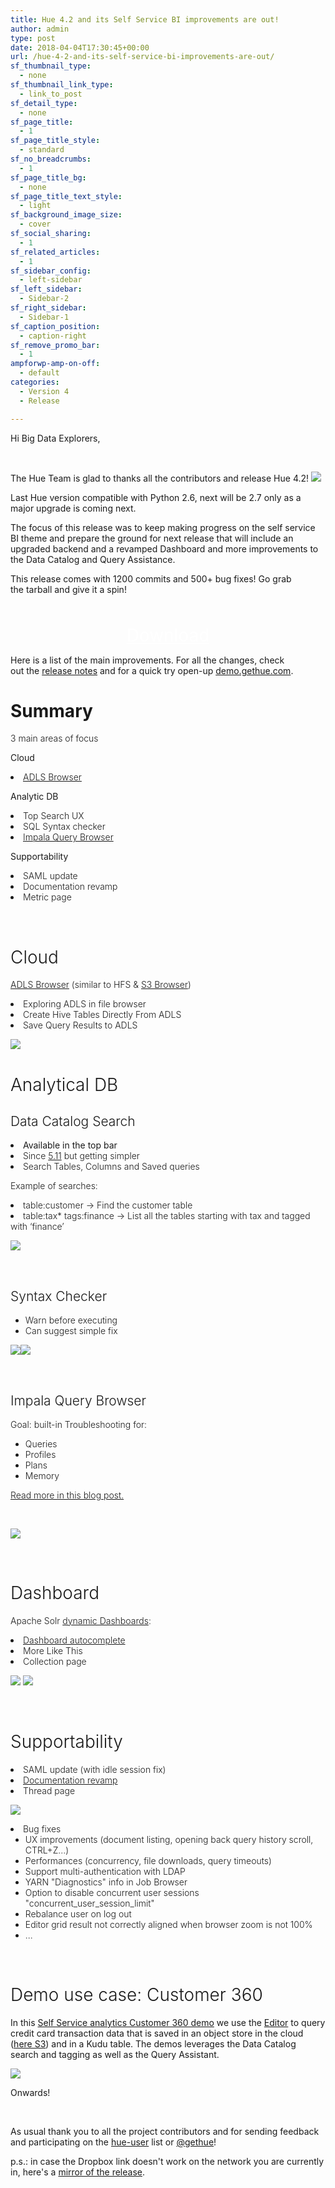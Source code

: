 ```yaml
---
title: Hue 4.2 and its Self Service BI improvements are out!
author: admin
type: post
date: 2018-04-04T17:30:45+00:00
url: /hue-4-2-and-its-self-service-bi-improvements-are-out/
sf_thumbnail_type:
  - none
sf_thumbnail_link_type:
  - link_to_post
sf_detail_type:
  - none
sf_page_title:
  - 1
sf_page_title_style:
  - standard
sf_no_breadcrumbs:
  - 1
sf_page_title_bg:
  - none
sf_page_title_text_style:
  - light
sf_background_image_size:
  - cover
sf_social_sharing:
  - 1
sf_related_articles:
  - 1
sf_sidebar_config:
  - left-sidebar
sf_left_sidebar:
  - Sidebar-2
sf_right_sidebar:
  - Sidebar-1
sf_caption_position:
  - caption-right
sf_remove_promo_bar:
  - 1
ampforwp-amp-on-off:
  - default
categories:
  - Version 4
  - Release

---
```

Hi Big Data Explorers,

&nbsp;

The Hue Team is glad to thanks all the contributors and release Hue 4.2! [<img src="https://cdn.gethue.com/uploads/2015/08/hue-logo-copy.png" />][1]

Last Hue version compatible with Python 2.6, next will be 2.7 only as a major upgrade is coming next.

The focus of this release was to keep making progress on the self service BI theme and prepare the ground for next release that will include an upgraded backend and a revamped Dashboard and more improvements to the Data Catalog and Query Assistance.

This release comes with 1200 commits and 500+ bug fixes! Go grab the tarball and give it a spin!

<p style="text-align: center;">
  <a class="sf-button standard accent standard  dropshadow" style="color: #fff!important; font-size: 200%;" title="Click to download the tarball release" href="https://www.dropbox.com/s/0rhrlnjmyw6bnfc/hue-4.2.0.tgz?dl=0" target="_blank" rel="noopener noreferrer"><br /> <span class="text">Download</span><br /> </a>
</p>

Here is a list of the main improvements. For all the changes, check out the [release notes][2] and for <span style="font-weight: 400;">a quick try open-up </span>[<span style="font-weight: 400;">demo.gethue.com</span>][3]<span style="font-weight: 400;">.</span>

# Summary

<span style="font-weight: 300;">3 main areas of focus</span>

<span style="font-weight: 400;">Cloud</span>

<li style="font-weight: 400;">
  <a href="https://gethue.com/browsing-adls-data-querying-it-with-sql-and-exporting-the-results-back-in-hue-4-2/"><span style="font-weight: 300;">ADLS Browser</span></a>
</li>

<span style="font-weight: 400;">Analytic DB</span>

<li style="font-weight: 400;">
  <span style="font-weight: 300;">Top Search UX</span>
</li>
<li style="font-weight: 400;">
  <span style="font-weight: 300;">SQL Syntax checker</span>
</li>
<li style="font-weight: 400;">
  <a href="https://gethue.com/browsing-impala-query-execution-within-the-sql-editor/"><span style="font-weight: 300;">Impala Query Browser</span></a>
</li>

<span style="font-weight: 400;">Supportability</span>

<li style="font-weight: 400;">
  <span style="font-weight: 300;">SAML update</span>
</li>
<li style="font-weight: 400;">
  <span style="font-weight: 300;">Documentation revamp</span>
</li>
<li style="font-weight: 400;">
  <span style="font-weight: 300;">Metric page</span>
</li>

&nbsp;

# <span style="font-weight: 300;">Cloud</span>

[<span style="font-weight: 300;">ADLS Browser</span>][4] <span style="font-weight: 300;">(similar to HFS & </span>[<span style="font-weight: 300;">S3 Browser</span>][5]<span style="font-weight: 300;">)</span>

<li style="font-weight: 400;">
  <span style="font-weight: 300;">Exploring ADLS in file browser</span>
</li>
<li style="font-weight: 400;">
  <span style="font-weight: 300;">Create Hive Tables Directly From ADLS</span>
</li>
<li style="font-weight: 400;">
  <span style="font-weight: 300;">Save Query Results to ADLS</span>
</li>

[<img class="alignnone wp-image-5031" src="https://cdn.gethue.com/uploads/2017/11/image2.png"/>][6]

# <span style="font-weight: 300;">Analytical DB</span>

## <span style="font-weight: 300;">Data Catalog Search</span>

<li style="font-weight: 400;">
  Available in the top bar
</li>
<li style="font-weight: 400;">
  <span style="font-weight: 300;">Since </span><span style="font-weight: 300;"><a href="https://blog.cloudera.com/blog/2017/05/new-in-cloudera-enterprise-5-11-hue-data-search-and-tagging/">5.11</a> </span><span style="font-weight: 300;">but getting simpler</span>
</li>
<li style="font-weight: 400;">
  <span style="font-weight: 300;">Search Tables, Columns and Saved queries</span>
</li>

<span style="font-weight: 300;">Example of searches:</span>

<li style="font-weight: 400;">
  <span style="font-weight: 300;">table:customer → Find the </span><span style="font-weight: 300;">customer table</span>
</li>
<li style="font-weight: 400;">
  <span style="font-weight: 300;">table:tax* tags:finance → </span><span style="font-weight: 300;">List all the tables starting </span><span style="font-weight: 300;">with tax and tagged with ‘finance’</span>
</li>

[<img class="alignnone wp-image-5247" src="https://cdn.gethue.com/uploads/2018/01/top_search.png"/>][7]

&nbsp;

## <span style="font-weight: 300;">Syntax Checker</span>

  * <span style="font-weight: 300;">Warn before executing</span>
  * <span style="font-weight: 300;">Can suggest simple fix</span>

[<img class="alignnone size-medium wp-image-5249" src="https://cdn.gethue.com/uploads/2018/01/syntax_checkerhigh.png"/>][8][<img class="alignnone size-full wp-image-5248" src="https://cdn.gethue.com/uploads/2018/01/checker_help.png"/>][9]

&nbsp;

## <span style="font-weight: 300;">Impala Query Browser</span>

<span style="font-weight: 300;">Goal: b</span><span style="font-weight: 300;">uilt-in Troubleshooting for:</span>

  * <span style="font-weight: 300;">Queries</span>
  * <span style="font-weight: 300;">Profiles</span>
  * <span style="font-weight: 300;">Plans</span>
  * <span style="font-weight: 300;">Memory</span>

[<span style="font-weight: 300;">Read more in this blog post.</span>][10]

&nbsp;

[<img class="alignnone size-full wp-image-5083" src="https://cdn.gethue.com/uploads/2017/11/General.png"/>][11]

&nbsp;

# <span style="font-weight: 300;">Dashboard</span>

<span style="font-weight: 300;">Apache Solr <a href="https://gethue.com/search-dashboards/">dynamic Dashboards</a>:</span>

<li style="font-weight: 400;">
  <a href="https://gethue.com/intuitively-discovering-and-exploring-a-wine-dataset-with-the-dynamic-dashboards/"><span style="font-weight: 300;">Dashboard autocomplete</span></a>
</li>
<li style="font-weight: 400;">
  <span style="font-weight: 300;">More Like This</span>
</li>
<li style="font-weight: 400;">
  <span style="font-weight: 300;">Collection page</span>
</li>

[<img class="alignnone wp-image-5250" src="https://cdn.gethue.com/uploads/2018/01/solr_more_like_this.png"/>][12] [<img class="alignnone wp-image-5251" src="https://cdn.gethue.com/uploads/2018/01/dashboard_autocomplete.png"/>][13]

&nbsp;

# <span style="font-weight: 300;">Supportability</span>

<li style="font-weight: 400;">
  <span style="font-weight: 300;">SAML update (with idle session fix)</span>
</li>
<li style="font-weight: 400;">
  <span style="font-weight: 300;"><a href="https://docs.gethue.com/">Documentation revamp</a></span>
</li>
<li style="font-weight: 400;">
  <span style="font-weight: 300;">Thread page</span>
</li>

[<img class="alignnone size-full wp-image-5252" src="https://cdn.gethue.com/uploads/2018/01/hue_metric_page.png"/>][14]

<li style="font-weight: 400;">
  <span style="font-weight: 300;">Bug fixes</span> <ul>
    <li style="font-weight: 400;">
      <span style="font-weight: 300;">UX improvements (document listing, opening back query history scroll, CTRL+Z...)</span>
    </li>
    <li style="font-weight: 400;">
      <span style="font-weight: 300;">Performances (concurrency, file downloads, query timeouts)</span>
    </li>
    <li style="font-weight: 400;">
      <span style="font-weight: 300;">Support multi-authentication with LDAP</span>
    </li>
    <li style="font-weight: 400;">
      <span style="font-weight: 300;">YARN "Diagnostics" info in Job Browser</span>
    </li>
    <li style="font-weight: 400;">
      <span style="font-weight: 300;">Option to disable concurrent user sessions "concurrent_user_session_limit"</span>
    </li>
    <li style="font-weight: 400;">
      <span style="font-weight: 300;">Rebalance user on log out</span>
    </li>
    <li style="font-weight: 400;">
      <span style="font-weight: 300;">Editor grid result not correctly aligned when browser zoom is not 100%</span>
    </li>
    <li style="font-weight: 400;">
      <span style="font-weight: 300;">...</span>
    </li>
  </ul>
</li>

&nbsp;

# <span style="font-weight: 300;">Demo use case: </span><span style="font-weight: 300;">Customer 360</span>

In this [Self Service analytics Customer 360 demo][15] we use the [Editor][16] to query credit card transaction data that is saved in an object store in the cloud ([here S3][5]) and in a Kudu table. The demos leverages the Data Catalog search and tagging as well as the Query Assistant.

[<img class="alignnone wp-image-4997" src="https://cdn.gethue.com/uploads/2017/10/customer-360-datasets.png"/>][17]

Onwards!

&nbsp;

As usual thank you to all the project contributors and for sending feedback and participating on the [hue-user][18] list or [@gethue][19]!

p.s.: in case the Dropbox link doesn't work on the network you are currently in, here's a [mirror of the release][20].

&nbsp;

 [1]: https://cdn.gethue.com/uploads/2015/08/hue-logo-copy.png
 [2]: http://cloudera.github.io/hue/docs-4.2.0/release-notes/release-notes-4.2.0.html
 [3]: http://demo.gethue.com/
 [4]: https://gethue.com/browsing-adls-data-querying-it-with-sql-and-exporting-the-results-back-in-hue-4-2/
 [5]: https://gethue.com/introducing-s3-support-in-hue/
 [6]: https://cdn.gethue.com/uploads/2017/11/image2.png
 [7]: https://cdn.gethue.com/uploads/2018/01/top_search.png
 [8]: https://cdn.gethue.com/uploads/2018/01/syntax_checkerhigh.png
 [9]: https://cdn.gethue.com/uploads/2018/01/checker_help.png
 [10]: https://gethue.com/browsing-impala-query-execution-within-the-sql-editor/
 [11]: https://cdn.gethue.com/uploads/2017/11/General.png
 [12]: https://cdn.gethue.com/uploads/2018/01/solr_more_like_this.png
 [13]: https://cdn.gethue.com/uploads/2018/01/dashboard_autocomplete.png
 [14]: https://cdn.gethue.com/uploads/2018/01/hue_metric_page.png
 [15]: https://gethue.com/self-service-bi-doing-a-customer-360-by-querying-and-joining-salesforce-marketing-and-log-datasets/
 [16]: https://gethue.com/sql-editor/
 [17]: https://cdn.gethue.com/uploads/2017/10/customer-360-datasets.png
 [18]: http://groups.google.com/a/cloudera.org/group/hue-user
 [19]: https://twitter.com/gethue
 [20]: https://cdn.gethue.com/downloads/releases/4.2.0/hue-4.2.0.tgz
